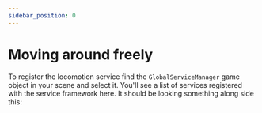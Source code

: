 ```yaml
---
sidebar_position: 0
---
```


# Moving around freely

To register the locomotion service find the `GlobalServiceManager` game object in your scene and select it. You'll see a list of services registered with the service framework here. It should be looking something along side this:

